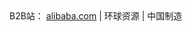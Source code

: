 <!DOCTYPE html PUBLIC "-//W3C//DTD XHTML 1.0 Transitional//EN" "http://www.w3.org/TR/xhtml1/DTD/xhtml1-transitional.dtd">
<html xmlns="http://www.w3.org/1999/xhtml">
<head>
<meta http-equiv="Content-Type" content="text/html; charset=utf-8" />
</head>
<body>
B2B站：
<a href="https://www.alibaba.com">alibaba.com</a> | 环球资源 | 中国制造 
</body>
</html>

